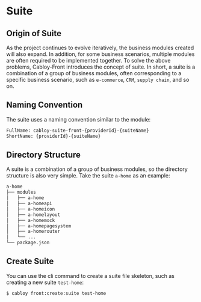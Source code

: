 # Suite

## Origin of Suite

As the project continues to evolve iteratively, the business modules created will also expand. In addition, for some business scenarios, multiple modules are often required to be implemented together. To solve the above problems, Cabloy-Front introduces the concept of suite. In short, a suite is a combination of a group of business modules, often corresponding to a specific business scenario, such as `e-commerce`, `CRM`, `supply chain`, and so on.

## Naming Convention

The suite uses a naming convention similar to the module:

```bash
FullName: cabloy-suite-front-{providerId}-{suiteName}
ShortName: {providerId}-{suiteName}
```

## Directory Structure

A suite is a combination of a group of business modules, so the directory structure is also very simple. Take the suite `a-home` as an example:

```bash
a-home
├── modules
│   ├── a-home
│   ├── a-homeapi
│   ├── a-homeicon
│   ├── a-homelayout
│   ├── a-homemock
│   ├── a-homepagesystem
│   ├── a-homerouter
│   └── ...
└── package.json
```

## Create Suite

You can use the cli command to create a suite file skeleton, such as creating a new suite `test-home`:

```bash
$ cabloy front:create:suite test-home
```
